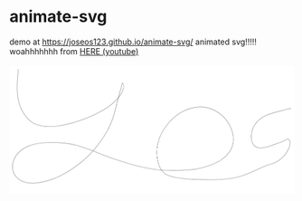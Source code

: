 # animate-svg
demo at https://joseos123.github.io/animate-svg/
animated svg!!!!!
woahhhhhhh
from [HERE (youtube)](https://www.youtube.com/watch?v=LuWdeuPMHps)
<br></br>
![1](https://raw.githubusercontent.com/Joseos123/animate-svg/main/owo.gif)

